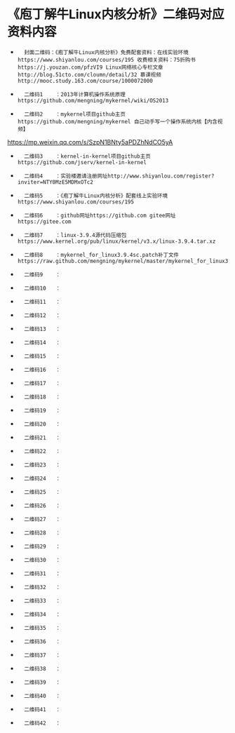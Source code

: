 # 《庖丁解牛Linux内核分析》二维码对应资料内容

*   	封面二维码：《庖丁解牛Linux内核分析》免费配套资料：在线实验环境https://www.shiyanlou.com/courses/195 收费相关资料：75折购书https://j.youzan.com/pfzVI9 Linux网络核心专栏文章http://blog.51cto.com/cloumn/detail/32 慕课视频 http://mooc.study.163.com/course/1000072000
*   	二维码1	：2013年计算机操作系统原理https://github.com/mengning/mykernel/wiki/OS2013
*   	二维码2	：mykernel项目github主页https://github.com/mengning/mykernel 自己动手写一个操作系统内核【内含视频】
https://mp.weixin.qq.com/s/SzpN1BNty5aPDZhNdCO5yA
*   	二维码3	：kernel-in-kernel项目github主页https://github.com/jserv/kernel-in-kernel
*   	二维码4	：实验楼邀请注册网址http://www.shiyanlou.com/register?inviter=NTY0MzE5MDMxOTc2
*   	二维码5	：《庖丁解牛Linux内核分析》配套线上实验环境https://www.shiyanlou.com/courses/195
*   	二维码6	：github网址https://github.com gitee网址https://gitee.com
*   	二维码7	：linux-3.9.4源代码压缩包https://www.kernel.org/pub/linux/kernel/v3.x/linux-3.9.4.tar.xz
*   	二维码8	：mykernel_for_linux3.9.4sc.patch补丁文件https://raw.github.com/mengning/mykernel/master/mykernel_for_linux3.9.4sc.patch
*   	二维码9	：
*   	二维码10	：
*   	二维码11	：
*   	二维码12	：
*   	二维码13	：
*   	二维码14	：
*   	二维码15	：
*   	二维码16	：
*   	二维码17	：
*   	二维码18	：
*   	二维码19	：
*   	二维码20	：
*   	二维码21	：
*   	二维码22	：
*   	二维码23	：
*   	二维码24	：
*   	二维码25	：
*   	二维码26	：
*   	二维码27	：
*   	二维码28	：
*   	二维码29	：
*   	二维码30	：
*   	二维码31	：
*   	二维码32	：
*   	二维码33	：
*   	二维码34	：
*   	二维码35	：
*   	二维码36	：
*   	二维码37	：
*   	二维码38	：
*   	二维码39	：
*   	二维码40	：
*   	二维码41	：
*   	二维码42	：
